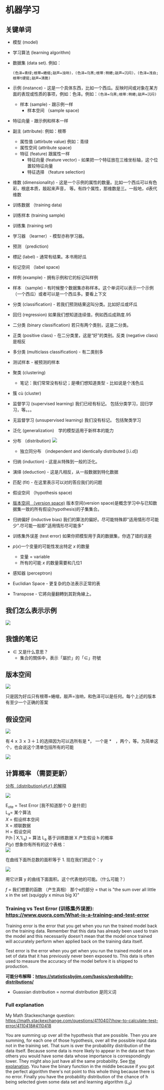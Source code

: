 # 机器学习

## 关键单词

- 模型 (model)
- 学习算法 (learning algorithm)
- 数据集 (data set). 例如：

      (色泽=青绿;根蒂=蜷缩;敲声=浊响)，(色泽=乌黑;根蒂:稍蜷;敲声=沉闷)，(色泽=浅自;根蒂t硬挺;敲声=清脆)

- 示例 (instance) - 这是一个具体东西，比如一个西瓜。反映时间或对象在某方面的表现或性质的事项，例如：色泽。例如：`(色泽=乌黑;根蒂:稍蜷;敲声=沉闷)`
  - 样本 (sample) - 跟示例一样
    - 样本空间 （sample space)
- 特征向量 - 跟示例和样本一样
- 副主 (attribute): 例如：根蒂
  - 属性值 (attirbute value) 例如：青绿
  - 属性空间 (attribute space)
  - 特征 (feature) 跟属性一样
    - 特征向量 (feature vector) - 如果把一个特征放在三维坐标轴，这个位置较特征向量
    - 特征选择 （feature selection)
- 维数 (dimensionality) - 这是一个示例的属性的数量。比如一个西瓜可以有色彩，根底本质，敲起来声音， 等。有四个属性，那维数是三。一般地，d表代维数
- 训练数据 （training data)
- 训练样本 (training sample)
- 训练集 (training set)
- 学习器 （learner）- 模型亦称学习器。
- 预测 （prediction)
- 標記 (label) - 通常有结果。本书用好瓜
- 标记空间 （label space)
- 样例 (example) - 拥有示例和它的标记叫样例
- 样本 （sample) - 有时候整个数据集亦称样本。这个单词可以表示一个示例（一个西瓜）或者可以是一个西瓜多。要看上下文
- 分类 (classification) - 若我们预测结果这叫分类。比如好瓜或坏瓜
- 回归 (regression) 如果我们想知道连续值，例如西瓜成熟度.95
- 二分类 (binary classification) 若只有两个类别，这是二分类。
- 正类 (positive class) - 在二分类里，这是“好”的类别。反类 (negative class) 是相反
- 多分类 (multiclass classification) - 有二类别多
- 测试样本 - 被预测的样本
- 聚类 (clustering)
  - 笔记：我们常常没有标记；是噢们想知道类型 - 比如说是个浅色瓜
- 簇 cù (cluster)
- 监督学习 (supervised learning) 我们已经有标记。 包括分类学习，回归学习，等。。。
- 无监督学习 (unsupervised learning) 我们没有标记。 包括聚类学习
- 泛化 (generalization)　学的模型适用于新样本的能力
- 分布 （distribution) ![](images/2021-04-06-22-45-07.png)
  - 独立同分布 （independent and identically distributed [i.i.d])
- 归纳 (induction) - 这是从特殊到一般的泛化。
- 演绎 (deduction) - 这是凡相反，从一般数据到特化数据
- 匹配 (fit) - 在这里表示可以对的答应我们的问题
- 假设空间 （hypothesis space)
- [版本空间 （version space)](#版本空间) 版本空间(version space)是概念学习中与已知数据集一致的所有假设(hypothesis)的子集集合。
- 归纳偏好 (inductive bias) 我们的算法的偏好。尽可能特殊即"适用情形尽可能少".尽可能一般即"适用情形尽可能多"
- 训练集外误差 (test error) 如果你把模型用于真的数据集，你选了错的误差
- $p(x)$一个变量的可能性发出特定 $x$ 的数量
  - 变量 = variable
  - 所有的可能 $x$ 的数量需要和几位1
- 感知器 (perceptron)
- Euclidian Space - 更复杂的办法表示正常的表
- Transpose - 它將向量翻轉到其對角線上。
## 我们怎么表示示例

![](images/2021-04-05-19-47-23.png)

## 我饿的笔记

- ∈ 又是什么意思？
  - 集合的關係中，表示「屬於」的「∈」符號

## 版本空间

![](images/Thing.png)

只是因为好瓜只有根蒂=蜷缩，敲声=浊响，和色泽可以是任何。每个上述的版本有至少一个正确的答案

## 假设空间

![](images/2021-04-09-22-35-30.png)

有４ｘ３ｘ３＋１的选择因为可以选所有是 *， 一个是 *　，两个，等。为简单这个，也会说这个清单包括所有的可能

![](images/2021-04-09-22-37-30.png)

## 计算概率 （需要更新）

[分布（distribution)$\mathcal{P(X)}$ 的解释](images/probability_distributions_explained.pdf)

![](images/2021-04-13-22-07-14.png)

E<sub>ote</sub> = Test Error [我不知道那个 O 是什麽] <br>
L<sub>a</sub>= 某个算法 <br>
*X* = 假设样本空间 <br>
X = 顺联数据 <br>
H = 假设空间 <br>
P(h | X,'L<sub>a</sub>) = 算法 L<sub>a</sub> 基于训练数据 X 产生假设 h 的概率 <br>
$P(y)$ 想象你有所有的这个表格：<br>
![](images/2021-04-23-06-11-42.png)

在曲线下面所总数的面积等于 1. 现在我们把这个：y

![](images/2021-04-23-06-17-50.png)

用它计算 y 的曲线下面面积。这个代表他的可能。（什么可能？）

*f* = 我们想要的函数 （产生真相）
那个e的部分 = that is "the sum over all little x in the set (squiggly x minus big X)"

### Training vs Test Error (训练集外误差): https://www.quora.com/What-is-a-training-and-test-error

Training error is the error that you get when you run the trained model back on the training data. Remember that this data has already been used to train the model and this necessarily doesn't mean that the model once trained will accurately perform when applied back on the training data itself.

Test error is the error when you get when you run the trained model on a set of data that it has previously never been exposed to. This data is often used to measure the accuracy of the model before it is shipped to production.

**可能分布解释：https://statisticsbyjim.com/basics/probability-distributions/**

- Guassian distribution = normal distribution 是同义词

### Full explanation

My Math Stackexchange question: https://math.stackexchange.com/questions/4110407/how-to-calculate-test-error/4110418#4110418

You are summing up over all the hypothesis that are possible. Then you are summing, for each one of those hypothesis, over all the possible input data not in the training set. That sum is over the probability distribution of the data itself. Because some data is more likely to appear in the data set than others you would have some data whose importance is correspondingly lower. They might also just have all the same probability. See [the explanation](images/probability_distributions_explained.pdf). You have the binary function in the middle because if you got the perfect algorithm there's not point to this whole thing because there is no error. Finally you have the probability distribution of the chance of h being selected given some data set and learning algorithm ($L_a$)
